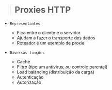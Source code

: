 ># Proxies HTTP
- `Representantes`
  - Fica entre o cliente e o servidor
  - Ajudam a fazer o transporte dos dados
  - Roteador é um exemplo de proxie

- `Diversas funções`
  - Cache
  - Filtro (tipo um antivirus, ou controle parental)
  - Load balancing (distribuição da carga)
  - Autenticação
  - Autorização